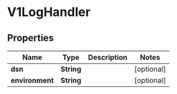 

# V1LogHandler


## Properties

| Name | Type | Description | Notes |
|------------ | ------------- | ------------- | -------------|
|**dsn** | **String** |  |  [optional] |
|**environment** | **String** |  |  [optional] |



